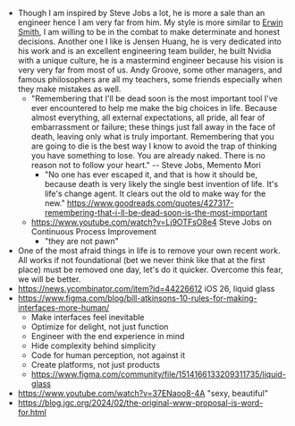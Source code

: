 - Though I am inspired by Steve Jobs a lot, he is more a sale than an engineer hence I am very far from him. My style is more similar to [Erwin Smith](https://attackontitan.fandom.com/wiki/Erwin_Smith_(Anime)), I am willing to be in the combat to make determinate and honest decisions. Another one I like is Jensen Huang, he is very dedicated into his work and is an excellent engineering team builder, he built Nvidia with a unique culture, he is a mastermind engineer because his vision is very very far from most of us. Andy Groove, some other managers, and famous philosophers are all my teachers, some friends especially when they make mistakes as well.
	- "Remembering that I'll be dead soon is the most important tool I've ever encountered to help me make the big choices in life. Because almost everything, all external expectations, all pride, all fear of embarrassment or failure; these things just fall away in the face of death, leaving only what is truly important. Remembering that you are going to die is the best way I know to avoid the trap of thinking you have something to lose. You are already naked. There is no reason not to follow your heart." -- Steve Jobs, Memento Mori
		- "No one has ever escaped it, and that is how it should be, because death is very likely the single best invention of life. It's life's change agent. It clears out the old to make way for the new." https://www.goodreads.com/quotes/427317-remembering-that-i-ll-be-dead-soon-is-the-most-important
	- https://www.youtube.com/watch?v=Lj9OTFsO8e4 Steve Jobs on Continuous Process Improvement
		- "they are not pawn"
- One of the most afraid things in life is to remove your own recent work. All works if not foundational (bet we never think like that at the first place) must be removed one day, let's do it quicker. Overcome this fear, we will be better.
- https://news.ycombinator.com/item?id=44226612 iOS 26, liquid glass
- https://www.figma.com/blog/bill-atkinsons-10-rules-for-making-interfaces-more-human/
	- Make interfaces feel inevitable
	- Optimize for delight, not just function
	- Engineer with the end experience in mind
	- Hide complexity behind simplicity
	- Code for human perception, not against it
	- Create platforms, not just products
	- https://www.figma.com/community/file/1514166133209311735/liquid-glass
- https://www.youtube.com/watch?v=37ENaoo8-4A "sexy, beautiful"
- https://blog.jgc.org/2024/02/the-original-www-proposal-is-word-for.html